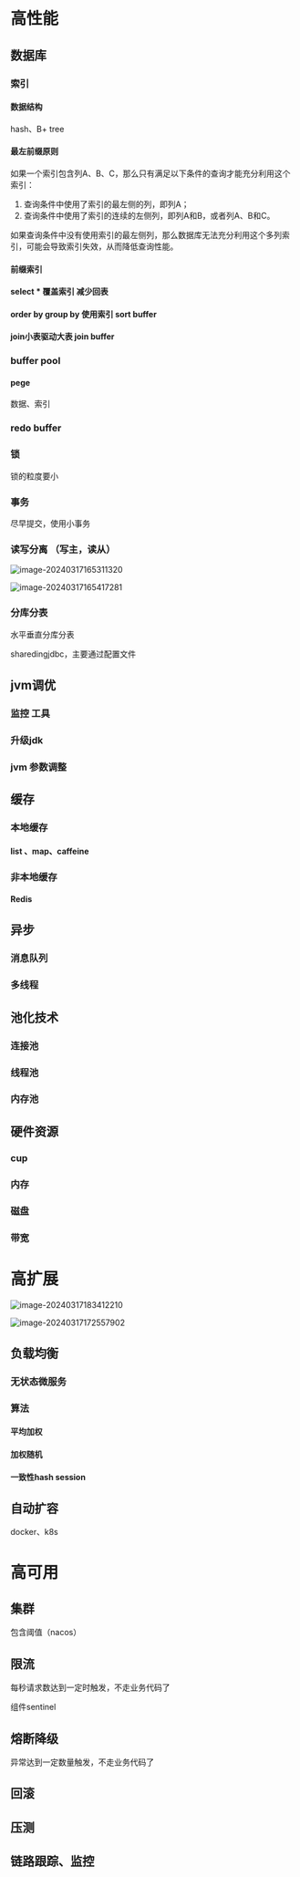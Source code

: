 # 高性能

## 数据库

### 索引

#### 数据结构

hash、B+ tree

#### 最左前缀原则

如果一个索引包含列A、B、C，那么只有满足以下条件的查询才能充分利用这个索引：

1. 查询条件中使用了索引的最左侧的列，即列A；
2. 查询条件中使用了索引的连续的左侧列，即列A和B，或者列A、B和C。

如果查询条件中没有使用索引的最左侧列，那么数据库无法充分利用这个多列索引，可能会导致索引失效，从而降低查询性能。

#### 前缀索引

#### select *  覆盖索引  减少回表

#### order by   group by  使用索引        sort buffer

#### join小表驱动大表                    join buffer

### buffer pool

#### pege

数据、索引

### redo buffer

### 锁

锁的粒度要小

### 事务

尽早提交，使用小事务

### 读写分离 （写主，读从）



![image-20240317165311320](images/如何设计一个高并发系统/image-20240317165311320.png)

![image-20240317165417281](images/如何设计一个高并发系统/image-20240317165417281.png)

### 分库分表

水平垂直分库分表

sharedingjdbc，主要通过配置文件



## jvm调优

### 监控 工具

### 升级jdk

### jvm 参数调整



## 缓存

### 本地缓存

#### list 、map、caffeine

### 非本地缓存

#### Redis

## 异步

### 消息队列

### 多线程

## 池化技术

### 连接池

### 线程池

### 内存池

## 硬件资源

### cup

### 内存

### 磁盘

### 带宽



# 高扩展

![image-20240317183412210](images/如何设计一个高并发系统/image-20240317183412210.png)



![image-20240317172557902](images/如何设计一个高并发系统/image-20240317172557902.png)

## 负载均衡

### 无状态微服务

### 算法

#### 平均加权

####  加权随机

#### 一致性hash      session

## 自动扩容

docker、k8s

# 高可用

## 集群

包含阈值（nacos）

## 限流

每秒请求数达到一定时触发，不走业务代码了

组件sentinel

## 熔断降级

异常达到一定数量触发，不走业务代码了

## 回滚

## 压测

## 链路跟踪、监控

